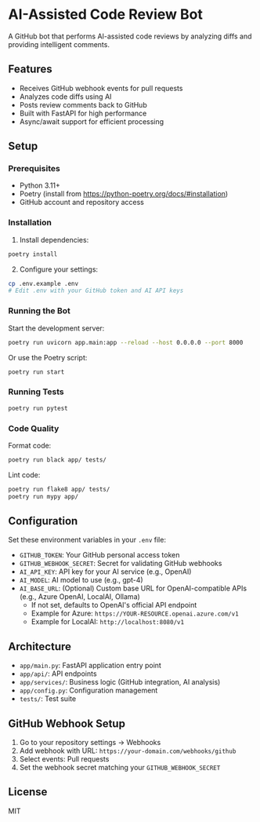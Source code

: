 # AI-Assisted Code Review Bot

A GitHub bot that performs AI-assisted code reviews by analyzing diffs and providing intelligent comments.

## Features

- Receives GitHub webhook events for pull requests
- Analyzes code diffs using AI
- Posts review comments back to GitHub
- Built with FastAPI for high performance
- Async/await support for efficient processing

## Setup

### Prerequisites

- Python 3.11+
- Poetry (install from https://python-poetry.org/docs/#installation)
- GitHub account and repository access

### Installation

1. Install dependencies:
```bash
poetry install
```

2. Configure your settings:
```bash
cp .env.example .env
# Edit .env with your GitHub token and AI API keys
```

### Running the Bot

Start the development server:
```bash
poetry run uvicorn app.main:app --reload --host 0.0.0.0 --port 8000
```

Or use the Poetry script:
```bash
poetry run start
```

### Running Tests

```bash
poetry run pytest
```

### Code Quality

Format code:
```bash
poetry run black app/ tests/
```

Lint code:
```bash
poetry run flake8 app/ tests/
poetry run mypy app/
```

## Configuration

Set these environment variables in your `.env` file:

- `GITHUB_TOKEN`: Your GitHub personal access token
- `GITHUB_WEBHOOK_SECRET`: Secret for validating GitHub webhooks
- `AI_API_KEY`: API key for your AI service (e.g., OpenAI)
- `AI_MODEL`: AI model to use (e.g., gpt-4)
- `AI_BASE_URL`: (Optional) Custom base URL for OpenAI-compatible APIs (e.g., Azure OpenAI, LocalAI, Ollama)
  - If not set, defaults to OpenAI's official API endpoint
  - Example for Azure: `https://YOUR-RESOURCE.openai.azure.com/v1`
  - Example for LocalAI: `http://localhost:8080/v1`

## Architecture

- `app/main.py`: FastAPI application entry point
- `app/api/`: API endpoints
- `app/services/`: Business logic (GitHub integration, AI analysis)
- `app/config.py`: Configuration management
- `tests/`: Test suite

## GitHub Webhook Setup

1. Go to your repository settings → Webhooks
2. Add webhook with URL: `https://your-domain.com/webhooks/github`
3. Select events: Pull requests
4. Set the webhook secret matching your `GITHUB_WEBHOOK_SECRET`

## License

MIT
